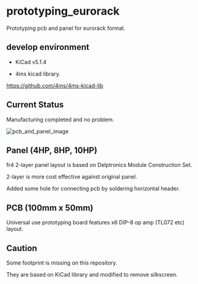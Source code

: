 # prototyping_eurorack

Prototyping pcb and panel for eurorack format.

## develop environment

- KiCad v5.1.4

- 4ms kicad library.

https://github.com/4ms/4ms-kicad-lib

## Current Status

Manufacturing completed and no problem.

![pcb_and_panel_image](https://github.com/ukyzky/prototyping_eurorack/raw/master/images/prototyping_pcb_panel.jpeg)

## Panel (4HP, 8HP, 10HP)

fr4 2-layer panel layout is based on Delptronics Module Construction Set.

2-layer is more cost effective against original panel.

Added some hole for connecting pcb by soldering horizontal header.

## PCB (100mm x 50mm)

Universal use prototyping board features x6 DIP-8 op amp (TL072 etc) layout.

## Caution

Some footprint is missing on this repository.

They are based on KiCad library and modified to remove silkscreen.
